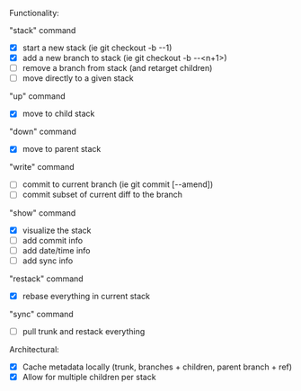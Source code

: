 Functionality:

"stack" command
- [x] start a new stack (ie git checkout -b <branch>-<stack>-1)
- [x] add a new branch to stack (ie git checkout -b <branch>-<stack>-<n+1>)
- [ ] remove a branch from stack (and retarget children)
- [ ] move directly to a given stack

"up" command
- [x] move to child stack

"down" command
- [x] move to parent stack

"write" command
- [ ] commit to current branch (ie git commit [--amend])
- [ ] commit subset of current diff to the branch

"show" command
- [x] visualize the stack
- [ ] add commit info
- [ ] add date/time info
- [ ] add sync info

"restack" command
- [x] rebase everything in current stack

"sync" command
- [ ] pull trunk and restack everything

Architectural:
- [x] Cache metadata locally (trunk, branches + children, parent branch + ref)
- [x] Allow for multiple children per stack
